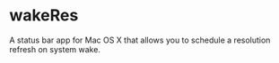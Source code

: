 wakeRes
=======

A status bar app for Mac OS X that allows you to schedule a resolution refresh on system wake.